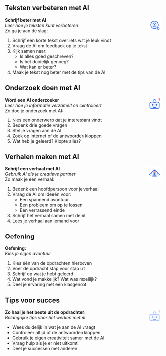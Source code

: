 ## Teksten verbeteren met AI

<div class="matrix-cell schrijven">
  <img src="/static/images/ai_vergrootglas.svg" alt="AI met vergrootglas" width="48" style="float:right;margin-left:1em;"/>
  <strong>Schrijf beter met AI</strong><br>
  <em>Leer hoe je teksten kunt verbeteren</em>
  <div class="matrix-uitleg">
    Zo ga je aan de slag:
    <ol>
      <li>Schrijf een korte tekst over iets wat je leuk vindt</li>
      <li>Vraag de AI om feedback op je tekst</li>
      <li>Kijk samen naar:
        <ul>
          <li>Is alles goed geschreven?</li>
          <li>Is het duidelijk genoeg?</li>
          <li>Wat kan er beter?</li>
        </ul>
      </li>
      <li>Maak je tekst nog beter met de tips van de AI</li>
    </ol>
  </div>
</div>

## Onderzoek doen met AI

<div class="matrix-cell onderzoek">
  <img src="/static/images/robot_vraagteken.svg" alt="Robot met vraagteken" width="48" style="float:right;margin-left:1em;"/>
  <strong>Word een AI onderzoeker</strong><br>
  <em>Leer hoe je informatie verzamelt en controleert</em>
  <div class="matrix-uitleg">
    Zo doe je onderzoek met AI:
    <ol>
      <li>Kies een onderwerp dat je interessant vindt</li>
      <li>Bedenk drie goede vragen</li>
      <li>Stel je vragen aan de AI</li>
      <li>Zoek op internet of de antwoorden kloppen</li>
      <li>Wat heb je geleerd? Klopte alles?</li>
    </ol>
  </div>
</div>

## Verhalen maken met AI

<div class="matrix-cell creatief">
  <img src="/static/images/ai_weegschaal.svg" alt="AI weegschaal" width="48" style="float:right;margin-left:1em;"/>
  <strong>Schrijf een verhaal met AI</strong><br>
  <em>Gebruik AI als je creatieve partner</em>
  <div class="matrix-uitleg">
    Zo maak je een verhaal:
    <ol>
      <li>Bedenk een hoofdpersoon voor je verhaal</li>
      <li>Vraag de AI om ideeën voor:
        <ul>
          <li>Een spannend avontuur</li>
          <li>Een probleem om op te lossen</li>
          <li>Een verrassend einde</li>
        </ul>
      </li>
      <li>Schrijf het verhaal samen met de AI</li>
      <li>Lees je verhaal aan iemand voor</li>
    </ol>
  </div>
</div>

## Oefening

<div class="matrix-cell oefening">
  <strong>Oefening:</strong><br>
  <em>Kies je eigen avontuur</em>
  <div class="matrix-uitleg">
    <ol>
      <li>Kies één van de opdrachten hierboven</li>
      <li>Voer de opdracht stap voor stap uit</li>
      <li>Schrijf op wat je hebt geleerd</li>
      <li>Wat vond je makkelijk? Wat was moeilijk?</li>
      <li>Deel je ervaring met een klasgenoot</li>
    </ol>
  </div>
</div>

## Tips voor succes

<div class="matrix-cell tips">
  <img src="/static/images/robot_vraagteken.svg" alt="Robot met vraagteken" width="48" style="float:right;margin-left:1em;opacity:0.5;"/>
  <strong>Zo haal je het beste uit de opdrachten</strong><br>
  <em>Belangrijke tips voor het werken met AI</em>
  <div class="matrix-uitleg">
    <ul>
      <li>Wees duidelijk in wat je aan de AI vraagt</li>
      <li>Controleer altijd of de antwoorden kloppen</li>
      <li>Gebruik je eigen creativiteit samen met de AI</li>
      <li>Vraag hulp als je er niet uitkomt</li>
      <li>Deel je successen met anderen</li>
    </ul>
  </div> 
